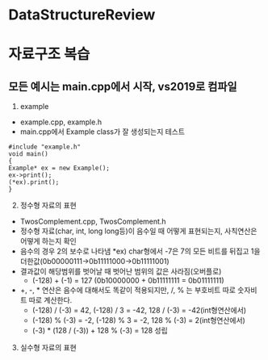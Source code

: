 # DataStructureReview
# 자료구조 복습
## 모든 예시는 main.cpp에서 시작, vs2019로 컴파일
1. example
  * example.cpp, example.h
  * main.cpp에서 Example class가 잘 생성되는지 테스트
  ```
#include "example.h"
void main()
{
  Example* ex = new Example();
  ex->print();
  (*ex).print();
}
  ```
2. 정수형 자료의 표현
  * TwosComplement.cpp, TwosComplement.h
  * 정수형 자료(char, int, long long등)이 음수일 때 어떻게 표현되는지, 사칙연산은 어떻게 하는지 확인
  * 음수의 경우 2의 보수로 나타냄
    *ex) char형에서 -7은 7의 모든 비트를 뒤집고 1을 더한값(0b00000111->0b11111000->0b11111001)
  * 결과값이 해당범위를 벗어날 때 벗어난 범위의 값은 사라짐(오버플로)
    * (-128) + (-1) = 127 (0b10000000 + 0b11111111 = 0b01111111)
  * +, -, * 연산은 음수에 대해서도 똑같이 적용되지만, /, % 는 부호비트 따로 숫자비트 따로 계산한다.
    * (-128) / (-3) = 42, (-128) / 3 = -42, 128 / (-3) = -42(int형연산에서)
    * (-128) % (-3) = -2, (-128) % 3 = -2, 128 % (-3) = 2(int형연산에서)
    * (-3) * (128 / (-3)) + 128 % (-3) = 128 성립
3. 실수형 자료의 표현
